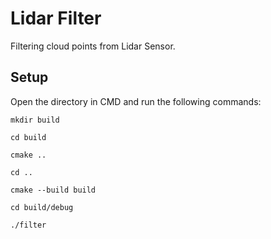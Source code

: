 # Lidar Filter

Filtering cloud points from Lidar Sensor.

## Setup
Open the directory in CMD and run the following commands:
```
mkdir build

cd build

cmake ..

cd ..

cmake --build build

cd build/debug

./filter
```